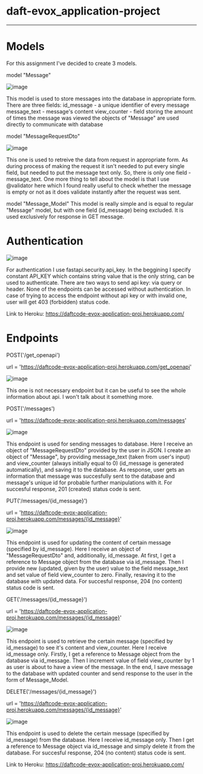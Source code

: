 # daft-evox_application-project
------------------
# Models

For this assignment I've decided to create 3 models.

model "Message"

![image](https://user-images.githubusercontent.com/82528000/119565809-b85b1900-bdaa-11eb-9038-6e477d1d0cba.png)

This model is used to store messages into the database in appropriate form. There are three fields:
  id_message - a unique identifier of every message
  message_text - message's content
  view_counter - field storing the amount of times the message was viewed
the objects of "Message" are used directly to communicate with database

model "MessageRequestDto"

![image](https://user-images.githubusercontent.com/82528000/119567421-982c5980-bdac-11eb-9f25-fe42cf74ec21.png)

This one is used to retreive the data from request in appropriate form. As during process of making the request it isn't needed to put every single field, but needed to put the message text only. So, there is only one field - message_text.
One more thing to tell about the model is that I use @validator here which I found really useful to check whether the message is empty or not as it does validate instantly after the request was sent.

model "Message_Model"
This model is really simple and is equal to regular "Message" model, but with one field (id_message) being excluded. It is used exclusively for response in GET message.

# Authentication

![image](https://user-images.githubusercontent.com/82528000/119567914-302a4300-bdad-11eb-97bf-5556548726d3.png)

For authentication I use fastapi.security.api_key. In the beggining I specify constant API_KEY which contains string value that is the only string, can be used to authenticate. There are two ways to send api key: via query or header. None of the endpoints can be accessed without authentication. In case of trying to access the endpoint without api key or with invalid one, user will get 403 (forbidden) status code.

Link to Heroku: https://daftcode-evox-application-proj.herokuapp.com/

# Endpoints

POST('/get_openapi')

url = 'https://daftcode-evox-application-proj.herokuapp.com/get_openapi'

![image](https://user-images.githubusercontent.com/82528000/119568204-89927200-bdad-11eb-89b9-e011d7f6a2cd.png)

This one is not necessary endpoint but it can be useful to see the whole information about api. I won't talk about it something more.

POST('/messages')

url = 'https://daftcode-evox-application-proj.herokuapp.com/messages'

![image](https://user-images.githubusercontent.com/82528000/119568568-dbd39300-bdad-11eb-822d-fb5a767cb1ac.png)

This endpoint is used for sending messages to database. Here I receive an object of "MessageRequestDto" provided by the user in JSON. I create an object of "Message", by providing message_text (taken from user's input) and view_counter (always initially equal to 0) (id_message is generated automatically), and saving it to the database. As response, user gets an information that message was succesfully sent to the database and message's unique id for probable further manipulations with it. For succesful response, 201 (created) status code is sent.

PUT('/messages/{id_message}')

url = 'https://daftcode-evox-application-proj.herokuapp.com/messages/{id_message}'

![image](https://user-images.githubusercontent.com/82528000/119568672-06bde700-bdae-11eb-8eae-2059c316caa7.png)

This endpoint is used for updating the content of certain message (specified by id_message). Here I receive an object of "MessageRequestDto" and, additionally, id_message. At first, I get a reference to Message object from the database via id_message. Then I provide new (updated, given by the user) value to the field message_text and set value of field view_counter to zero. Finally, resaving it to the database with updated data. For succesful response, 204 (no content) status code is sent.

GET('/messages/{id_message}')

url = 'https://daftcode-evox-application-proj.herokuapp.com/messages/{id_message}'

![image](https://user-images.githubusercontent.com/82528000/119568839-3e2c9380-bdae-11eb-935b-7dbaebedf198.png)

This endpoint is used to retrieve the certain message (specified by id_message) to see it's content and view_counter. Here I receive id_message only. Firstly, I get a reference to Message object from the database via id_message. Then I increment value of field view_counter by 1 as user is about to have a view of the message. In the end, I save message to the database with updated counter and send response to the user in the form of Message_Model.

DELETE('/messages/{id_message}')

url = 'https://daftcode-evox-application-proj.herokuapp.com/messages/{id_message}'

![image](https://user-images.githubusercontent.com/82528000/119569123-9a8fb300-bdae-11eb-8434-34fefa52a129.png)

This endpoint is used to delete the certain message (specified by id_message) from the database. Here I receive id_message only. Then I get a reference to Message object via id_message and simply delete it from the database. For succesful response, 204 (no content) status code is sent.



Link to Heroku: https://daftcode-evox-application-proj.herokuapp.com/









